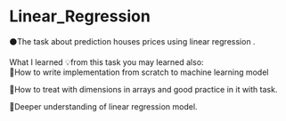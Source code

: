 # Linear_Regression
⚫The task about prediction houses prices using linear regression .

What I learned 💡from this task you may learned also:<br />
🔘How to write implementation from scratch to machine learning model

🔘How to treat with dimensions in arrays and good practice in it with task.

🔘Deeper understanding of linear regression model.
